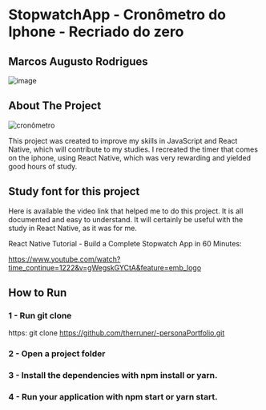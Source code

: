 # StopwatchApp - Cronômetro do Iphone - Recriado do zero
## Marcos Augusto Rodrigues

![image](https://github.com/therruner/StopwatchApp-ReactNative/blob/master/(iPhone%206_7_8)%20.png)



## About The Project

![cronômetro](https://github.com/therruner/-StopwatchApp/blob/master/cronometro.gif)

This project was created to improve my skills in JavaScript and React Native, which will contribute to my studies. 
I recreated the timer that comes on the iphone, using React Native, which was very rewarding and yielded good hours of study.

## Study font for this project

Here is available the video link that helped me to do this project. It is all documented and easy to understand. It will certainly be useful with the study in React Native, as it was for me.

React Native Tutorial - Build a Complete Stopwatch App in 60 Minutes:

https://www.youtube.com/watch?time_continue=1222&v=gWegskGYCtA&feature=emb_logo

## How to Run

### 1 - Run git clone

https: git clone https://github.com/therruner/-personaPortfolio.git

### 2 - Open a project folder

### 3 - Install the dependencies with npm install or yarn.

### 4 - Run your application with npm start or yarn start.

